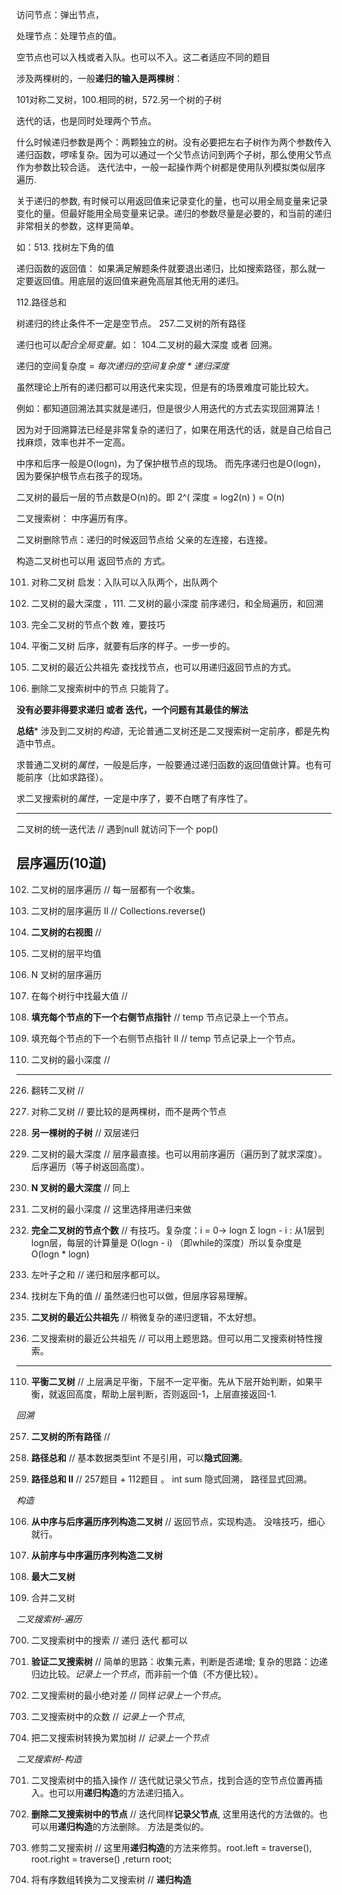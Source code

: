访问节点：弹出节点，

处理节点：处理节点的值。


空节点也可以入栈或者入队。也可以不入。这二者适应不同的题目

涉及两棵树的，一般**递归的输入是两棵树**：

101对称二叉树，100.相同的树，572.另一个树的子树

迭代的话，也是同时处理两个节点。

什么时候递归参数是两个：两颗独立的树。没有必要把左右子树作为两个参数传入递归函数，啰嗦复杂。因为可以通过一个父节点访问到两个子树，那么使用父节点作为参数比较合适。
迭代法中，一般一起操作两个树都是使用队列模拟类似层序遍历.

关于递归的参数, 有时候可以用返回值来记录变化的量，也可以用全局变量来记录变化的量。但最好能用全局变量来记录。递归的参数尽量是必要的，和当前的递归非常相关的参数，这样更简单。

如：513. 找树左下角的值

递归函数的返回值：
如果满足解题条件就要退出递归，比如搜索路径，那么就一定要返回值。用底层的返回值来避免高层其他无用的递归。

112.路径总和

树递归的终止条件不一定是空节点。 257.二叉树的所有路径

递归也可以*配合全局变量*。如： 104.二叉树的最大深度   或者 回溯。


递归的空间复杂度 = *每次递归的空间复杂度 * 递归深度*


虽然理论上所有的递归都可以用迭代来实现，但是有的场景难度可能比较大。

例如：都知道回溯法其实就是递归，但是很少人用迭代的方式去实现回溯算法！

因为对于回溯算法已经是非常复杂的递归了，如果在用迭代的话，就是自己给自己找麻烦，效率也并不一定高。

中序和后序一般是O(logn)，为了保护根节点的现场。
而先序递归也是O(logn)，因为要保护根节点右孩子的现场。

二叉树的最后一层的节点数是O(n)的。即 2^( 深度 =  log2(n) ) = O(n)


二叉搜索树： 中序遍历有序。

二叉树删除节点：递归的时候返回节点给 父亲的左连接，右连接。

构造二叉树也可以用 返回节点的 方式。

101. 对称二叉树      启发：入队可以入队两个，出队两个
104. 二叉树的最大深度 ，111. 二叉树的最小深度    前序递归，和全局遍历，和回溯
222. 完全二叉树的节点个数  难，要技巧
110. 平衡二叉树   后序，就要有后序的样子。一步一步的。

236. 二叉树的最近公共祖先  查找找节点，也可以用递归返回节点的方式。
450. 删除二叉搜索树中的节点  只能背了。

**没有必要非得要求递归 或者 迭代，一个问题有其最佳的解法**

**总结***
涉及到二叉树的*构造*，无论普通二叉树还是二叉搜索树一定前序，都是先构造中节点。

求普通二叉树的*属性*，一般是后序，一般要通过递归函数的返回值做计算。也有可能前序（比如求路径）。

求二叉搜索树的*属性*，一定是中序了，要不白瞎了有序性了。

-------------------------------------------------------

二叉树的统一迭代法   // 遇到null 就访问下一个 pop()

## 层序遍历(10道)

102. 二叉树的层序遍历  // 每一层都有一个收集。

107. 二叉树的层序遍历 II // Collections.reverse()

199. **二叉树的右视图**   // 

637. 二叉树的层平均值

429. N 叉树的层序遍历

515. 在每个树行中找最大值  //

116. **填充每个节点的下一个右侧节点指针**  // temp 节点记录上一个节点。

117. 填充每个节点的下一个右侧节点指针 II  // temp 节点记录上一个节点。

111. 二叉树的最小深度  // 

------------------------------------


226. 翻转二叉树  //

101. 对称二叉树  // 要比较的是两棵树，而不是两个节点

572. **另一棵树的子树**  // 双层递归

104. 二叉树的最大深度  //  层序最直接。也可以用前序遍历（遍历到了就求深度）。后序遍历（等子树返回高度）。

559. **N 叉树的最大深度**  //  同上

111. 二叉树的最小深度  // 这里选择用递归来做

222. **完全二叉树的节点个数**  // 有技巧。复杂度：i = 0-> logn Σ logn - i : 从1层到logn层，每层的计算量是 O(logn - i) （即while的深度）所以复杂度是 O(logn * logn)

404. 左叶子之和   // 递归和层序都可以。

513. 找树左下角的值  //  虽然递归也可以做，但层序容易理解。


236. **二叉树的最近公共祖先**  // 稍微复杂的递归逻辑，不太好想。

235. 二叉搜索树的最近公共祖先 // 可以用上题思路。但可以用二叉搜索树特性搜索。



-------------------------------------------------


110. **平衡二叉树**   //  上层满足平衡，下层不一定平衡。先从下层开始判断，如果平衡，就返回高度，帮助上层判断，否则返回-1，上层直接返回-1.


*回溯*

257. **二叉树的所有路径**   // 

112. **路径总和**  //  基本数据类型int 不是引用，可以**隐式回溯**。

113. **路径总和 II** //  257题目 + 112题目 。 int sum 隐式回溯， 路径显式回溯。




*构造*

106. **从中序与后序遍历序列构造二叉树**  // 返回节点，实现构造。 没啥技巧，细心就行。

105. **从前序与中序遍历序列构造二叉树**

654. **最大二叉树**

617. 合并二叉树  


*二叉搜索树-遍历*

700. 二叉搜索树中的搜索     // 递归 迭代 都可以

98. **验证二叉搜索树**  // 简单的思路：收集元素，判断是否递增;  复杂的思路：边递归边比较。*记录上一个节点*，而非前一个值（不方便比较）。

530. 二叉搜索树的最小绝对差  // 同样*记录上一个节点*。

501. 二叉搜索树中的众数  // *记录上一个节点*,  

538. 把二叉搜索树转换为累加树  // *记录上一个节点*

*二叉搜索树-构造*

701. 二叉搜索树中的插入操作  // 迭代就记录父节点，找到合适的空节点位置再插入。也可以用**递归构造**的方法递归插入。

450. **删除二叉搜索树中的节点**  // 迭代同样**记录父节点**, 这里用迭代的方法做的。也可以用**递归构造**的方法删除。 方法是类似的。

669. 修剪二叉搜索树  // 这里用**递归构造**的方法来修剪。root.left = traverse(), root.right = traverse() ,return root;

108. 将有序数组转换为二叉搜索树  // **递归构造** 














